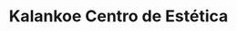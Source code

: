 ---
title: "Kalankoe Centro de Estética"
url: /medina-del-campo/kalankoe-centro-de-estetica/
shop: peluquería
---